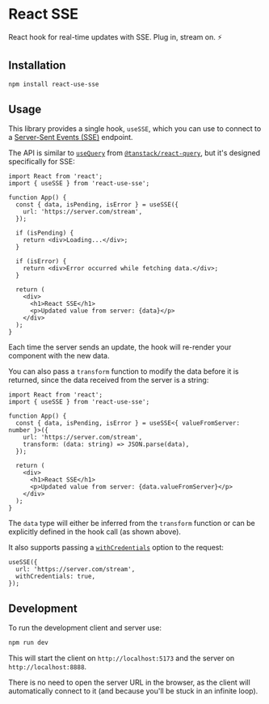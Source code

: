 # React SSE

React hook for real-time updates with SSE. Plug in, stream on. ⚡️

## Installation

```bash
npm install react-use-sse
```

## Usage

This library provides a single hook, `useSSE`, which you can use to connect to a
[Server-Sent Events (SSE)](https://developer.mozilla.org/en-US/docs/Web/API/Server-sent_events) endpoint.

The API is similar to [`useQuery`](https://tanstack.com/query/latest/docs/framework/react/reference/useQuery)
from [`@tanstack/react-query`](https://tanstack.com/query/latest/docs/framework/react/overview),
but it's designed specifically for SSE:

```tsx
import React from 'react';
import { useSSE } from 'react-use-sse';

function App() {
  const { data, isPending, isError } = useSSE({
    url: 'https://server.com/stream',
  });

  if (isPending) {
    return <div>Loading...</div>;
  }

  if (isError) {
    return <div>Error occurred while fetching data.</div>;
  }

  return (
    <div>
      <h1>React SSE</h1>
      <p>Updated value from server: {data}</p>
    </div>
  );
}
```

Each time the server sends an update, the hook will re-render your component with the new data.

You can also pass a `transform` function to modify the data before it is returned, since the data received from the server is a string:

```tsx
import React from 'react';
import { useSSE } from 'react-use-sse';

function App() {
  const { data, isPending, isError } = useSSE<{ valueFromServer: number }>({
    url: 'https://server.com/stream',
    transform: (data: string) => JSON.parse(data),
  });

  return (
    <div>
      <h1>React SSE</h1>
      <p>Updated value from server: {data.valueFromServer}</p>
    </div>
  );
}
```

The `data` type will either be inferred from the `transform` function or can be explicitly defined in the hook call (as shown above).

It also supports passing a [`withCredentials`](https://developer.mozilla.org/en-US/docs/Web/API/EventSource/EventSource#withcredentials) option to the request:

```tsx
useSSE({
  url: 'https://server.com/stream',
  withCredentials: true,
});
```

## Development

To run the development client and server use:

```bash
npm run dev
```

This will start the client on `http://localhost:5173` and the server on `http://localhost:8888`.

There is no need to open the server URL in the browser, as the client will automatically connect to it (and because you'll be stuck in an infinite loop).
